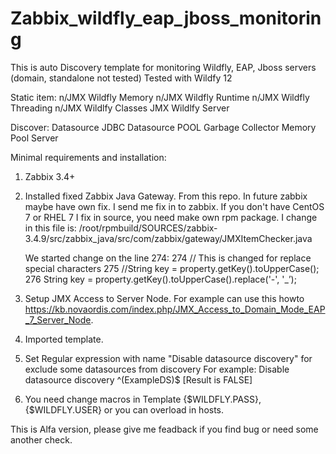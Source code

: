 # Zabbix_wildfly_eap_jboss_monitoring

This is auto Discovery template for monitoring Wildfly, EAP, Jboss servers (domain, standalone not tested)
Tested with Wildfy 12

Static item:
n/JMX Wildfly Memory
n/JMX Wildfly Runtime
n/JMX Wildfly Threading
n/JMX Wildlfy Classes
JMX Wildlfy Server

Discover:
Datasource JDBC
Datasource POOL
Garbage Collector
Memory Pool
Server

Minimal requirements and installation:
1) Zabbix 3.4+
2) Installed fixed Zabbix Java Gateway. From this repo. In future zabbix maybe have own fix. I send me fix in to zabbix.
	If you don't have CentOS 7 or RHEL 7 I fix in source, you need make own rpm package.
	I change in this file is: /root/rpmbuild/SOURCES/zabbix-3.4.9/src/zabbix_java/src/com/zabbix/gateway/JMXItemChecker.java
	
	We started change on the line 274:
	274                                 // This is changed for replace special characters
	275                                 //String key = property.getKey().toUpperCase();
	276                                 String key = property.getKey().toUpperCase().replace('-', '_’);
	
3) Setup JMX Access to Server Node. For example can use this howto https://kb.novaordis.com/index.php/JMX_Access_to_Domain_Mode_EAP_7_Server_Node.
4) Imported template.
5) Set Regular expression with name "Disable datasource discovery" for exclude some datasources from discovery For example: Disable datasource discovery ^(ExampleDS)$	[Result is FALSE]
6) You need change macros in Template {$WILDFLY.PASS}, {$WILDFLY.USER} or you can overload in hosts.

This is Alfa version, please give me feadback if you find bug or need some another check.
